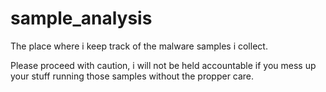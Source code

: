 # sample_analysis
The place where i keep track of the malware samples i collect.


Please proceed with caution, i will not be held accountable if you mess up your stuff running those
samples without the propper care.
